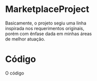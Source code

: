 # MarketplaceProject

Basicamente, o projeto segiu uma linha<br/>
inspirada nos requerimentos originais,<br/>
porém com ênfase dada em minhas áreas<br/>
de melhor atuação.<br/>

<h1>Código</h1>

O código
